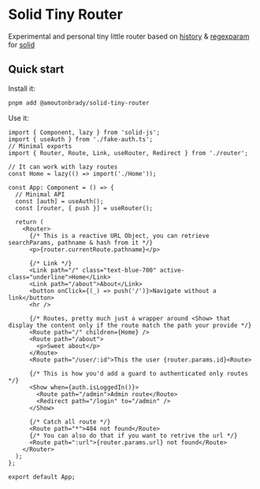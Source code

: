 # Solid Tiny Router

Experimental and personal tiny little router based on [history](https://github.com/ReactTraining/history) & [regexparam](https://github.com/lukeed/regexparam) for [solid](https://github.com/ryansolid/solid)

## Quick start

Install it:

```bash
pnpm add @amoutonbrady/solid-tiny-router
```

Use it:

```tsx
import { Component, lazy } from 'solid-js';
import { useAuth } from './fake-auth.ts';
// Minimal exports
import { Router, Route, Link, useRouter, Redirect } from './router';

// It can work with lazy routes
const Home = lazy(() => import('./Home'));

const App: Component = () => {
  // Minimal API
  const [auth] = useAuth();
  const [router, { push }] = useRouter();

  return (
    <Router>
      {/* This is a reactive URL Object, you can retrieve searchParams, pathname & hash from it */}
      <p>{router.currentRoute.pathname}</p>

      {/* Link */}
      <Link path="/" class="text-blue-700" active-class="underline">Home</Link>
      <Link path="/about">About</Link>
      <button onClick={(_) => push('/')}>Navigate without a link</button>
      <hr />

      {/* Routes, pretty much just a wrapper around <Show> that display the content only if the route match the path your provide */}
      <Route path="/" children={Home} />
      <Route path="/about">
        <p>Sweet about</p>
      </Route>
      <Route path="/user/:id">This the user {router.params.id}<Route>

      {/* This is how you'd add a guard to authenticated only routes */}
      <Show when={auth.isLoggedIn()}>
        <Route path="/admin">Admin route</Route>
        <Redirect path="/login" to="/admin" />
      </Show>

      {/* Catch all route */}
      <Route path="*">404 not found</Route>
      {/* You can also do that if you want to retrive the url */}
      <Route path=":url">{router.params.url} not found</Route>
    </Router>
  );
};

export default App;
```
